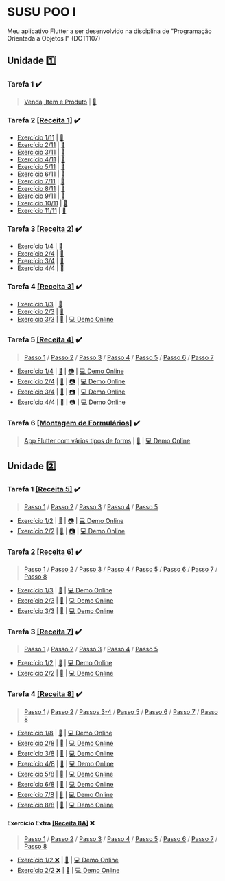 # SUSU POO I

Meu aplicativo Flutter a ser desenvolvido na disciplina de "Programação Orientada a Objetos I" (DCT1107)

## Unidade :one:

### Tarefa 1 :heavy_check_mark:

> [Venda, Item e Produto](https://github.com/SusuGostoso/Susu-POO-I/commit/7c5df95a18ed71af844c0da9269f0c15620c05ec) | [:file_folder:](https://github.com/SusuGostoso/Susu-POO-I/blob/master/lib/TAREFAS%20FINALIZADAS/UNIDADE%201/TAREFA%201/tarefa1_unidade1.dart)

### Tarefa 2 [[Receita 1]](https://drive.google.com/file/d/1hFp2h8mI22HOkeHQJIoO3Pxioix-QWSw/view?usp=share_link) :heavy_check_mark:
- [Exercício 1/11](https://github.com/SusuGostoso/Susu-POO-I/commit/f0bae3c39409a8b612f544218ee895b59592efb4) | [:file_folder:](https://github.com/SusuGostoso/Susu-POO-I/blob/master/lib/TAREFAS%20FINALIZADAS/UNIDADE%201/TAREFA%202/receita1_exercicios_1a9.dart) 
- [Exercício 2/11](https://github.com/SusuGostoso/Susu-POO-I/commit/fc15c0a7183b6d0e9b40a01a883af846a35bf493) | [:file_folder:](https://github.com/SusuGostoso/Susu-POO-I/blob/master/lib/TAREFAS%20FINALIZADAS/UNIDADE%201/TAREFA%202/receita1_exercicios_1a9.dart)
- [Exercício 3/11](https://github.com/SusuGostoso/Susu-POO-I/commit/fd4c4e22a18e3e3a23806e86b5b91d0e8bb9a265) | [:file_folder:](https://github.com/SusuGostoso/Susu-POO-I/blob/master/lib/TAREFAS%20FINALIZADAS/UNIDADE%201/TAREFA%202/receita1_exercicios_1a9.dart)
- [Exercício 4/11](https://github.com/SusuGostoso/Susu-POO-I/commit/540235a138d46093d4bf4c9d015cc8e06b5448ed) | [:file_folder:](https://github.com/SusuGostoso/Susu-POO-I/blob/master/lib/TAREFAS%20FINALIZADAS/UNIDADE%201/TAREFA%202/receita1_exercicios_1a9.dart)
- [Exercício 5/11](https://github.com/SusuGostoso/Susu-POO-I/commit/ae0b7e4859f7c66a0b15fa3843254d05e9e7a61c) | [:file_folder:](https://github.com/SusuGostoso/Susu-POO-I/blob/master/lib/TAREFAS%20FINALIZADAS/UNIDADE%201/TAREFA%202/receita1_exercicios_1a9.dart)
- [Exercício 6/11](https://github.com/SusuGostoso/Susu-POO-I/commit/31e196296fe9680cb320d77975668e12df64aa42) | [:file_folder:](https://github.com/SusuGostoso/Susu-POO-I/blob/master/lib/TAREFAS%20FINALIZADAS/UNIDADE%201/TAREFA%202/receita1_exercicios_1a9.dart)
- [Exercício 7/11](https://github.com/SusuGostoso/Susu-POO-I/commit/ba9c8b70f0939ed1c2a72cf13c07a26b2d81bbbf) | [:file_folder:](https://github.com/SusuGostoso/Susu-POO-I/blob/master/lib/TAREFAS%20FINALIZADAS/UNIDADE%201/TAREFA%202/receita1_exercicios_1a9.dart)
- [Exercício 8/11](https://github.com/SusuGostoso/Susu-POO-I/commit/7521a347a768c5c7498c104204fda410fa79648b) | [:file_folder:](https://github.com/SusuGostoso/Susu-POO-I/blob/master/lib/TAREFAS%20FINALIZADAS/UNIDADE%201/TAREFA%202/receita1_exercicios_1a9.dart)
- [Exercício 9/11](https://github.com/SusuGostoso/Susu-POO-I/commit/6342337ffaafd8630e94a9bf593cf208ed7c5766) | [:file_folder:](https://github.com/SusuGostoso/Susu-POO-I/blob/master/lib/TAREFAS%20FINALIZADAS/UNIDADE%201/TAREFA%202/receita1_exercicios_1a9.dart)
- [Exercício 10/11](https://github.com/SusuGostoso/Susu-POO-I/commit/f5bec9883bd24066a37660917faac55bba233e0e) | [:file_folder:](https://github.com/SusuGostoso/Susu-POO-I/blob/master/lib/TAREFAS%20FINALIZADAS/UNIDADE%201/TAREFA%202/receita1_exercicios_10e11.dart)
- [Exercício 11/11](https://github.com/SusuGostoso/Susu-POO-I/commit/7fb1caf770ae5cf0be08de296dc81bd50f442be0) | [:file_folder:](https://github.com/SusuGostoso/Susu-POO-I/blob/master/lib/TAREFAS%20FINALIZADAS/UNIDADE%201/TAREFA%202/receita1_exercicios_10e11.dart)

### Tarefa 3 [[Receita 2]](https://drive.google.com/file/d/1rtR0zexLSrJ3jOEjUOTU62CW-ROsrcjH/view?usp=share_link) :heavy_check_mark:
- [Exercício 1/4](https://github.com/SusuGostoso/Susu-POO-I/commit/a7cb6308acc9d8f9d2c35e018831f6d636ce69e8) | [:file_folder:](https://github.com/SusuGostoso/Susu-POO-I/blob/master/lib/TAREFAS%20FINALIZADAS/UNIDADE%201/TAREFA%203/RECEITA%202%20-%20EXERCICIO%201.dart)
- [Exercício 2/4](https://github.com/SusuGostoso/Susu-POO-I/commit/7f8750b2a4251ae36614506019b4d2603a6d64dd) | [:file_folder:](https://github.com/SusuGostoso/Susu-POO-I/blob/master/lib/TAREFAS%20FINALIZADAS/UNIDADE%201/TAREFA%203/RECEITA%202%20-%20EXERCICIO%202.dart)
- [Exercício 3/4](https://github.com/SusuGostoso/Susu-POO-I/commit/a936a35b00dcd9a3920b3d51f86b57b6a9d0b6d7) | [:file_folder:](https://github.com/SusuGostoso/Susu-POO-I/blob/master/lib/TAREFAS%20FINALIZADAS/UNIDADE%201/TAREFA%203/RECEITA%202%20-%20EXERCICIO%203.dart)
- [Exercício 4/4](https://github.com/SusuGostoso/Susu-POO-I/commit/d2cafa24fd142bd75475b5c3d41be00da65e07c4) | [:file_folder:](https://github.com/SusuGostoso/Susu-POO-I/blob/master/lib/TAREFAS%20FINALIZADAS/UNIDADE%201/TAREFA%203/RECEITA%202%20-%20EXERCICIO%204.dart)

### Tarefa 4 [[Receita 3]](https://drive.google.com/file/d/19ygHf4lNvTLkdlTQIoTBxHeGj6T0PjxZ/view?usp=share_link) :heavy_check_mark:
- [Exercício 1/3](https://github.com/SusuGostoso/Susu-POO-I/commit/f77cea6dca02e14ac30b7d4b22017326944212c5) | [:file_folder:](https://github.com/SusuGostoso/Susu-POO-I/blob/master/lib/TAREFAS%20FINALIZADAS/UNIDADE%201/TAREFA%204/RECEITA%203%20-%20EXERCICIOS%201%20AO%203.dart)
- [Exercício 2/3](https://github.com/SusuGostoso/Susu-POO-I/commit/32be8ee292e3b7a122bfc884dde68df65af0097e) | [:file_folder:](https://github.com/SusuGostoso/Susu-POO-I/blob/master/lib/TAREFAS%20FINALIZADAS/UNIDADE%201/TAREFA%204/RECEITA%203%20-%20EXERCICIOS%201%20AO%203.dart)
- [Exercício 3/3](https://github.com/SusuGostoso/Susu-POO-I/commit/f16d0cb4fe495d382eaa0f00ee6b8d16dc503fa0) | [:file_folder:](https://github.com/SusuGostoso/Susu-POO-I/blob/master/lib/TAREFAS%20FINALIZADAS/UNIDADE%201/TAREFA%204/RECEITA%203%20-%20EXERCICIOS%201%20AO%203.dart) | [:computer: Demo Online](https://zapp.run/edit/tarefa-4-receita-3-zki06akkj06?file=lib/main.dart)

### Tarefa 5 [[Receita 4]](https://drive.google.com/file/d/1hcoIgqpd_dgceL2Kr-3J6p9feQd4COHz/view?usp=share_link) :heavy_check_mark:
> [Passo 1](https://github.com/SusuGostoso/Susu-POO-I/commit/be398350d8ad7ba456b5895edbda56af82212ac2) / [Passo 2](https://github.com/SusuGostoso/Susu-POO-I/commit/fc8a21f7b63d97606c0018b4d326c4f42da9205d) / [Passo 3](https://github.com/SusuGostoso/Susu-POO-I/commit/168187c721c15ff24f1504b0fad1b72e8454e8fc) / [Passo 4](https://github.com/SusuGostoso/Susu-POO-I/commit/a998e6c24ee10ddaeda4aa5587330fc3e5ed7580) / [Passo 5](https://github.com/SusuGostoso/Susu-POO-I/commit/bc0d404ddb1669e468b91c453b3cb8ab28c5ad94) / [Passo 6](https://github.com/SusuGostoso/Susu-POO-I/commit/2a34c38526e4d6c06f150f37cedc49c4daf2aa3c) / [Passo 7](https://github.com/SusuGostoso/Susu-POO-I/commit/01b733735ea750d922e96384c1c314da8c431697) 

- [Exercício 1/4](https://github.com/SusuGostoso/Susu-POO-I/commit/d0a05c45f3117b716a08841171a6cf84dc516001) | [:file_folder:](https://github.com/SusuGostoso/Susu-POO-I/blob/master/lib/TAREFAS%20FINALIZADAS/UNIDADE%201/TAREFA%205/EXERCICIO%201%20-%20FINALIZADO.dart) | [:camera:](https://i.ibb.co/S6gr0bx/imagem-2023-04-12-213051982.png) | [:computer: Demo Online](https://zapp.run/edit/tarefa-5-exercicio-1-z5806nj5906)
- [Exercício 2/4](https://github.com/SusuGostoso/Susu-POO-I/commit/bb35794b53bb9e3cd112338c438e640f87a791f7) | [:file_folder:](https://github.com/SusuGostoso/Susu-POO-I/blob/master/lib/TAREFAS%20FINALIZADAS/UNIDADE%201/TAREFA%205/EXERCICIO%202%20-%20FINALIZADO.dart) | [:camera:](https://i.ibb.co/YZGqZyY/imagem-2023-04-12-213141070.png) | [:computer: Demo Online](https://zapp.run/edit/tarefa-5-exercicio-2-zka06qlkb06)
- [Exercício 3/4](https://github.com/SusuGostoso/Susu-POO-I/commit/54a7e05a4458cee95c37ec2f69c746aeb53d1c85) | [:file_folder:](https://github.com/SusuGostoso/Susu-POO-I/blob/master/lib/TAREFAS%20FINALIZADAS/UNIDADE%201/TAREFA%205/EXERCICIO%203%20-%20FINALIZADO.dart) | [:camera:](https://i.ibb.co/bXf1dVD/imagem-2023-04-12-213220168.png) | [:computer: Demo Online](https://zapp.run/edit/tarefa-5-exercicio-3-zsg0623sh06)
- [Exercício 4/4](https://github.com/SusuGostoso/Susu-POO-I/commit/ddbd6660ed6e4125e0f38ef218d548a2d6e4b730) | [:file_folder:](https://github.com/SusuGostoso/Susu-POO-I/blob/master/lib/TAREFAS%20FINALIZADAS/UNIDADE%201/TAREFA%205/EXERCICIO%204%20-%20FINALIZADO.dart) | [:camera:](https://i.ibb.co/RDR79wV/imagem-2023-04-12-213302824.png) | [:computer: Demo Online](https://zapp.run/edit/tarefa-5-exercicio-4-zsc0657sd06)

### Tarefa 6 [[Montagem de Formulários]](https://drive.google.com/file/d/1DAEEGXV-pCyJ7VrTgEf1XAA_cck0zkrC/view?usp=share_link) :heavy_check_mark:
> [App Flutter com vários tipos de forms](https://github.com/SusuGostoso/Susu-POO-I/commit/2870f2efb5f3ce2c34e3d71e424900907a828af6) | [:file_folder:](https://github.com/SusuGostoso/Susu-POO-I/blob/master/lib/TAREFAS%20FINALIZADAS/UNIDADE%201/TAREFA%206/FLUTTER%20FORMS.dart) | [:computer: Demo Online](https://zapp.run/edit/flutter-forms-zt006nsu106)

## Unidade :two:

### Tarefa 1 [[Receita 5]](https://drive.google.com/file/d/1rVYqDQZ5oJKHDuhUx0dfbNrFd-3PtWxg/view?usp=share_link) :heavy_check_mark:
> [Passo 1](https://github.com/SusuGostoso/Susu-POO-I/commit/0dba1d6d8a8bc52b4107c4f7404abd0b95b26938) / [Passo 2](https://github.com/SusuGostoso/Susu-POO-I/commit/ebe3cb1623fca1c1cc4d90b71cf14bf02d95ec11) / [Passo 3](https://github.com/SusuGostoso/Susu-POO-I/commit/9a8572df7f3abf25a0649b668be33dddf57f6a4f) / [Passo 4](https://github.com/SusuGostoso/Susu-POO-I/commit/5ba9a41123a0241cb9ddb9753dba4b495a4b974a) / [Passo 5](https://github.com/SusuGostoso/Susu-POO-I/commit/5847394334c5170e937670ef64029049ae54e9ba)

- [Exercício 1/2](https://github.com/SusuGostoso/Susu-POO-I/commit/837b331b3a90da150e74dcce3e7cb91b2800a773) | [:file_folder:](https://github.com/SusuGostoso/Susu-POO-I/blob/master/lib/TAREFAS%20FINALIZADAS/UNIDADE%202/TAREFA%201/RECEITA%205%20-%20EXERCICIO%201.dart) | [:camera:](https://i.ibb.co/NnmBDvr/PRINT-TAREFA-6.png) | [:computer: Demo Online](https://zapp.run/edit/receita-5-exercicio-1-zz9m062ez9n0)
- [Exercício 2/2](https://github.com/SusuGostoso/Susu-POO-I/commit/11e4239b53e336da505ca60c1ea4b1cd6c511ebb) | [:file_folder:](https://github.com/SusuGostoso/Susu-POO-I/blob/master/lib/TAREFAS%20FINALIZADAS/UNIDADE%202/TAREFA%201/RECEITA%205%20-%20EXERCICIO%202.dart) | [:camera:](https://i.ibb.co/27X7L3p/PRINT-TAREFA-6-EXERCICIO-2.png) | [:computer: Demo Online](https://zapp.run/edit/receita-5-exercicio-2-zn9q06k9n9r0)

### Tarefa 2 [[Receita 6]](https://drive.google.com/file/d/1YVvlCWpaOAyIqftaeJUUuFScwsqT-vpY/view?usp=share_link) :heavy_check_mark:
> [Passo 1](https://github.com/SusuGostoso/Susu-POO-I/commit/3300f07d49c62c4de510938edf7695c867a9926c) / [Passo 2](https://github.com/SusuGostoso/Susu-POO-I/commit/896d657d9e8cb4a6c09169d5d647592d6928a8b8) / [Passo 3](https://github.com/SusuGostoso/Susu-POO-I/commit/7c1110d1a2704d2401d7507ea37784b72d0aba78) / [Passo 4](https://github.com/SusuGostoso/Susu-POO-I/commit/717c27d39f962b17c4dd9aa0cfd3dea47f3ea1e4) / [Passo 5](https://github.com/SusuGostoso/Susu-POO-I/commit/197ed883c5552781dde17a91507517c5b312b219) / [Passo 6](https://github.com/SusuGostoso/Susu-POO-I/commit/5f15683e673d6af4828aad9c0a2480331ff18351) / [Passo 7](https://github.com/SusuGostoso/Susu-POO-I/commit/f415dd3ddce752c8b65caf5bdae41cb51802b054) / [Passo 8](https://github.com/SusuGostoso/Susu-POO-I/commit/c24767fa72624ec708abf2431da05bdf4d37236d)

- [Exercício 1/3](https://github.com/SusuGostoso/Susu-POO-I/commit/8f6266f807c4ef3f80f925b784633cd12bbc9fc0) | [:file_folder:](https://github.com/SusuGostoso/Susu-POO-I/blob/master/lib/TAREFAS%20FINALIZADAS/UNIDADE%202/TAREFA%202/EXERCICIO%201.dart) | [:computer: Demo Online](https://zapp.run/edit/receita-6-exercicio-1-zsb806pzsb90)
- [Exercício 2/3](https://github.com/SusuGostoso/Susu-POO-I/commit/bbc92817072f754acbdaf204ce346ce6b3927579) | [:file_folder:](https://github.com/SusuGostoso/Susu-POO-I/blob/master/lib/TAREFAS%20FINALIZADAS/UNIDADE%202/TAREFA%202/EXERCICIO%202.dart) | [:computer: Demo Online](https://zapp.run/edit/receita-6-exercicio-2-z7ba06dh7bb0)
- [Exercício 3/3](https://github.com/SusuGostoso/Susu-POO-I/commit/3fef5af4c7d6aa170700cecfcdbc1a4de70f1a24) | [:file_folder:](https://github.com/SusuGostoso/Susu-POO-I/blob/master/lib/TAREFAS%20FINALIZADAS/UNIDADE%202/TAREFA%202/EXERCICIO%203.dart) | [:computer: Demo Online](https://zapp.run/edit/receita-6-exercicio-3-z27a06uj37b0)


### Tarefa 3 [[Receita 7]](https://drive.google.com/file/d/1bYy0lfz6KLndee0t8IOCG033Nh37Weu3/view?usp=share_link) :heavy_check_mark:
> [Passo 1](https://github.com/SusuGostoso/Susu-POO-I/commit/43870a9257446a64aa05fea49de505c5750a29ac) / [Passo 2](https://github.com/SusuGostoso/Susu-POO-I/commit/15e04b2160eda2855e5793224059b8e95a88db9a) / [Passo 3](https://github.com/SusuGostoso/Susu-POO-I/commit/79e17db1256c142d39f29d49ab7563a8ae432477) / [Passo 4](https://github.com/SusuGostoso/Susu-POO-I/commit/2563cf04fc54e249d89073615817d153089cc90e) / [Passo 5](https://github.com/SusuGostoso/Susu-POO-I/commit/e90911e3f684553d470fa54a681a8f49791ff90d)

- [Exercício 1/2](https://github.com/SusuGostoso/Susu-POO-I/commit/5b798a96cdc24382ddb0358e4da01cbaa03bf47b) | [:file_folder:](https://github.com/SusuGostoso/Susu-POO-I/blob/master/lib/TAREFAS%20FINALIZADAS/UNIDADE%202/TAREFA%203/EXERCICIO_1.dart) | [:computer: Demo Online](https://zapp.run/edit/receita-7-exercicio-1-zf1c06q4f1d0)
- [Exercício 2/2](https://github.com/SusuGostoso/Susu-POO-I/commit/d5e1b2acd0685c5d615e72b8f2aab0c967129e6c) | [:file_folder:](https://github.com/SusuGostoso/Susu-POO-I/blob/master/lib/TAREFAS%20FINALIZADAS/UNIDADE%202/TAREFA%203/EXERCICIO_2.dart) | [:computer: Demo Online](https://zapp.run/edit/receita-7-exercicio-2-za1s0637a1t0)

### Tarefa 4 [[Receita 8]](https://drive.google.com/file/d/1OJnDMTYF0Ua1CHgfpi-0GvTjrt3aAKlF/view?usp=share_link) :heavy_check_mark:
> [Passo 1](https://github.com/SusuGostoso/Susu-POO-I/commit/53d715693f16045145da6ff11bf8d622257cc505) / [Passo 2](https://github.com/SusuGostoso/Susu-POO-I/commit/9cd7632be665f29b6ffa29bbc4f6804a1b46840b) / [Passos 3-4](https://github.com/SusuGostoso/Susu-POO-I/commit/9f11f0fde83fbf557c36a012a6b7509b7e850ac8) /  [Passo 5](https://github.com/SusuGostoso/Susu-POO-I/commit/e153b3aedfbbd21b5c6e91b0d7e5d730a683c27e) / [Passo 6](https://github.com/SusuGostoso/Susu-POO-I/commit/65ad705d93eafb4b6c4c966041ef6667653f4f67) / [Passo 7](https://github.com/SusuGostoso/Susu-POO-I/commit/073232c854d3ee3ff5e802bd6defff4497719d73) / [Passo 8](https://github.com/SusuGostoso/Susu-POO-I/commit/116125d724866a5918c6dd3d40248988746a7682)

- [Exercício 1/8](https://github.com/SusuGostoso/Susu-POO-I/commit/fbce61a7289dab1ba01ab578f216ab277d19fdd0) | [:file_folder:](https://github.com/SusuGostoso/Susu-POO-I/blob/master/lib/TAREFAS%20FINALIZADAS/UNIDADE%202/TAREFA%204/EXERCICIO_1-3.dart) | [:computer: Demo Online](https://zapp.run/edit/receita-8-exercicio-1-zz6206ucz630)
- [Exercício 2/8](https://github.com/SusuGostoso/Susu-POO-I/commit/ab9faa3f268662569241fad786f251683ebf4905) | [:file_folder:](https://github.com/SusuGostoso/Susu-POO-I/blob/master/lib/TAREFAS%20FINALIZADAS/UNIDADE%202/TAREFA%204/EXERCICIO_1-3.dart) | [:computer: Demo Online](https://zapp.run/edit/receita-8-exercicio-1-zz6206ucz630)
- [Exercício 3/8](https://github.com/SusuGostoso/Susu-POO-I/commit/b3135b247ba81a536e617339c6d2bc48d7db1f2d) | [:file_folder:](https://github.com/SusuGostoso/Susu-POO-I/blob/master/lib/TAREFAS%20FINALIZADAS/UNIDADE%202/TAREFA%204/EXERCICIO_1-3.dart) | [:computer: Demo Online](https://zapp.run/edit/receita-8-exercicio-3-zb5g06zyb5h0?entry=lib/main.dart&file=pubspec.yaml)
- [Exercício 4/8](https://github.com/SusuGostoso/Susu-POO-I/commit/1560619e7ca9fe76dd586448d3fc1d90b5781949) | [:file_folder:](https://github.com/SusuGostoso/Susu-POO-I/blob/master/lib/TAREFAS%20FINALIZADAS/UNIDADE%202/TAREFA%204/EXERCICIO_4.dart) | [:computer: Demo Online](https://zapp.run/edit/receita-8-exercicio-4-zh2q06qch2r0)
- [Exercício 5/8](https://github.com/SusuGostoso/Susu-POO-I/commit/a0b7bfb577d2b31f0e24a4aa292a54bb2178748c) | [:file_folder:](https://github.com/SusuGostoso/Susu-POO-I/blob/master/lib/TAREFAS%20FINALIZADAS/UNIDADE%202/TAREFA%204/EXERCICIO_5.dart) | [:computer: Demo Online](https://zapp.run/edit/receita-8-exercicio-5-z62s06e562t0)
- [Exercício 6/8](https://github.com/SusuGostoso/Susu-POO-I/commit/1745e365ab4591a63a5c7ff918b435c2fb5684c6) | [:file_folder:](https://github.com/SusuGostoso/Susu-POO-I/blob/master/lib/TAREFAS%20FINALIZADAS/UNIDADE%202/TAREFA%204/EXERCICIO_6.dart) | [:computer: Demo Online](https://zapp.run/edit/receita-8-exercicio-6-zi2w06tmi2x0)
- [Exercício 7/8](https://github.com/SusuGostoso/Susu-POO-I/commit/6d6f98d25b191f4e8a38fc2b8f291479a565c604) | [:file_folder:](https://github.com/SusuGostoso/Susu-POO-I/blob/master/lib/TAREFAS%20FINALIZADAS/UNIDADE%202/TAREFA%204/EXERCICIO_7.dart) | [:computer: Demo Online](https://zapp.run/edit/receita-8-exercicio-7-z32i06k132j0)
- [Exercício 8/8](https://github.com/SusuGostoso/Susu-POO-I/commit/aa3672873fa2dcaf456ebb310779c63c6508122e) | [:file_folder:](https://github.com/SusuGostoso/Susu-POO-I/blob/master/lib/TAREFAS%20FINALIZADAS/UNIDADE%202/TAREFA%204/EXERCICIO_8.dart) | [:computer: Demo Online](https://zapp.run/edit/receita-8-exercicio-8-z42i06kr42j0)

#### Exercício Extra [[Receita 8A]](https://drive.google.com/file/d/1dZu5Zc7wxExYpF_6kQnu-toG7ENxrZNI/view?usp=share_link) :x:
> [Passo 1](https://github.com/SusuGostoso/Susu-POO-I/commit/c9e45a38302607c2c91bb5d4e1a0cb4c7aa3ee40) / [Passo 2](https://github.com/SusuGostoso/Susu-POO-I/commit/89617b7d4395372f85313ed60dc6da49bcf222b1) / [Passo 3](https://github.com/SusuGostoso/Susu-POO-I/commit/9f3ebcfe3add648ca53e3752ce4ee534436216b0) / [Passo 4]() /  [Passo 5]() / [Passo 6]() / [Passo 7]() / [Passo 8]()

- [Exercício 1/2 :x:]() | [:file_folder:]() | [:computer: Demo Online]()
- [Exercício 2/2 :x:]() | [:file_folder:]() | [:computer: Demo Online]()